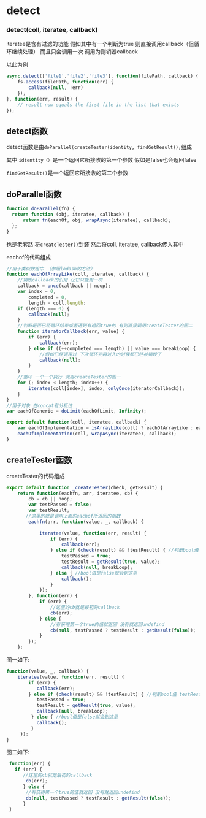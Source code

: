 # detect

### detect(coll, iteratee, callback)

iteratee是含有过滤的功能 假如其中有一个判断为true 则直接调用callback（但循环继续处理） 而且只会调用一次 调用为则销毁callback 

以此为例

```javascript
async.detect(['file1','file2','file3'], function(filePath, callback) {
    fs.access(filePath, function(err) {
        callback(null, !err)
    });
}, function(err, result) {
    // result now equals the first file in the list that exists
});
```

## detect函数

detect函数是由`doParallel(createTester(identity, findGetResult));`组成

其中 `idtentity（）`是一个返回它所接收的第一个参数 假如是false也会返回false

`findGetResult()`是一个返回它所接收的第二个参数

## doParallel函数

```javascript
function doParallel(fn) {
  return function (obj, iteratee, callback) {
      return fn(eachOf, obj, wrapAsync(iteratee), callback);
  };
}
```

也是老套路 将`createTester()`封装 然后将coll, iteratee, callback传入其中

eachof的代码组成

```javascript
//用于类似数组中 （参照lodash的方法）
function eachOfArrayLike(coll, iteratee, callback) {
  	//销毁callback的引用 让它只能用一次
    callback = once(callback || noop);
    var index = 0,
        completed = 0,
        length = coll.length;
    if (length === 0) {
        callback(null);
    }
	//判断是否已经循环结束或者遇到有返回true的 有则直接调用createTester的图二
    function iteratorCallback(err, value) {
        if (err) {
            callback(err);
        } else if ((++completed === length) || value === breakLoop) {
          	//假如已经调用过 下次循环完再进入的时候都已经被销毁了
            callback(null);
        }
    }
	//循环 一个一个执行 调用createTester的图一
    for (; index < length; index++) {
        iteratee(coll[index], index, onlyOnce(iteratorCallback));
    }
}
//用于对象 在concat有分析过
var eachOfGeneric = doLimit(eachOfLimit, Infinity);

export default function(coll, iteratee, callback) {
    var eachOfImplementation = isArrayLike(coll) ? eachOfArrayLike : eachOfGeneric;
    eachOfImplementation(coll, wrapAsync(iteratee), callback);
}
```

##  createTester函数

createTester的代码组成

```javascript
export default function _createTester(check, getResult) {
    return function(eachfn, arr, iteratee, cb) {
        cb = cb || noop;
        var testPassed = false;
        var testResult;
       //这里的就是调用上面的eachof所返回的函数
        eachfn(arr, function(value, _, callback) {
 			
            iteratee(value, function(err, result) {
                if (err) {
                    callback(err);
                } else if (check(result) && !testResult) { //判断bool值 testResult是判断之前有没有再已经是true的值
                    testPassed = true;
                    testResult = getResult(true, value);
                    callback(null, breakLoop);
                } else { //bool值是false就会到这里
                    callback();
                }
            });
        }, function(err) {
            if (err) {
              	//这里的cb就是最初的callback
                cb(err);
            } else {
                //有获得第一个true的值就返回 没有就返回undefind
                cb(null, testPassed ? testResult : getResult(false));
            }
        });
    };
```

图一如下:

```javascript
function(value, _, callback) {
 	iteratee(value, function(err, result) {
        if (err) {
           callback(err);
        } else if (check(result) && !testResult) { //判断bool值 testResult是判断之前有没有再已经是true的值
           testPassed = true;
           testResult = getResult(true, value);
           callback(null, breakLoop);
         } else { //bool值是false就会到这里
           callback();
         }
     });
}
```

图二如下:

```javascript
 function(err) {
   if (err) {
      //这里的cb就是最初的callback
       cb(err);
      } else {
       //有获得第一个true的值就返回 没有就返回undefind
       cb(null, testPassed ? testResult : getResult(false));
      }
 }
```

